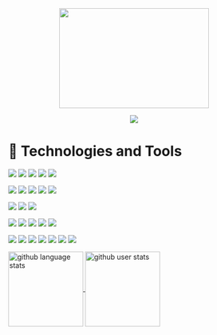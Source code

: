 
<div align="center">
<img src="https://media.giphy.com/media/WUlplcMpOCEmTGBtBW/giphy.gif" width="300" height="200" />

[![]( https://img.shields.io/badge/LinkedIn-Profile-blue?style=flat&logo=linkedin)](https://www.linkedin.com/in/murrea-code/)
</div>

# 💾 Technologies and Tools 
![](https://img.shields.io/badge/C%23-239120?style=plastic&logo=c-sharp&logoColor=white&label=C-Sharp)
![](https://img.shields.io/badge/TypeScript-3178C6?style=plastic&logo=typescript&logoColor=white&label=)
![](https://img.shields.io/badge/JavaScript-F7DF1E?style=plastic&logo=javascript&logoColor=black&label=)
![](https://img.shields.io/badge/Python-3776AB?style=plastic&logo=python&logoColor=white&label=)
![](https://img.shields.io/badge/PHP-777BB4?style=plastic&logo=php&logoColor=white&label=)

![](https://img.shields.io/badge/ASP.NET-5C2D91?style=plastic&logo=.net&logoColor=white&label=)
![](https://img.shields.io/badge/.NET-5C2D91?style=plastic&logo=.net&logoColor=white&label=)
![](https://img.shields.io/badge/Laravel-FF2D20?style=plastic&logo=laravel&logoColor=white&label=)
![](https://img.shields.io/badge/Svelte-FF3E00?style=plastic&logo=svelte&logoColor=white&label=)
![](https://img.shields.io/badge/React-20232A?style=plastic&logo=react&logoColor=61DAFB&label=)

![](https://img.shields.io/badge/MySQL-4479A1?style=plastic&logo=mysql&logoColor=white&label=)
![](https://img.shields.io/badge/SQLite-003B57?style=plastic&logo=sqlite&logoColor=white&label=)
![](https://img.shields.io/badge/PostgreSQL-336791?style=plastic&logo=postgresql&logoColor=white&label=)

![](https://img.shields.io/badge/HTML5-E34F26?style=plastic&logo=html5&logoColor=white&label=)
![](https://img.shields.io/badge/CSS3-1572B6?style=plastic&logo=css3&logoColor=white&label=)
![](https://img.shields.io/badge/Tailwind_CSS-38B2AC?style=plastic&logo=tailwind-css&logoColor=white&label=)
![](https://img.shields.io/badge/Bootstrap-563D7C?style=plastic&logo=bootstrap&logoColor=white&label=)
![](https://img.shields.io/badge/jQuery-0769AD?style=plastic&logo=jquery&logoColor=white&label=)

![](https://img.shields.io/badge/AWS-232F3E?style=plastic&logo=amazon-aws&logoColor=white&label=)
![](https://img.shields.io/badge/Jenkins-D24939?style=plastic&logo=jenkins&logoColor=white&label=)
![](https://img.shields.io/badge/Terraform-623CE4?style=plastic&logo=terraform&logoColor=white&label=)
![](https://img.shields.io/badge/Docker-2496ED?style=plastic&logo=docker&logoColor=white&label=)
![](https://img.shields.io/badge/Bash-4EAA25?style=plastic&logo=gnu-bash&logoColor=white&label=)
![](https://img.shields.io/badge/PowerShell-5391FE?style=plastic&logo=powershell&logoColor=white&label=)
![](https://img.shields.io/badge/Git-F05032?style=plastic&logo=git&logoColor=white&label=)

<a href="https://github.com/anuraghazra/github-readme-stats" target="_blank">
  <img align="center" height=150 src="https://github-readme-stats.vercel.app/api/top-langs/?username=neon-nomad&theme=ocean_dark&layout=compact&langs_count=6" alt="github language stats">
</a>
<a href="https://github.com/anuraghazra/github-readme-stats" target="_blank">
  <img align="center" height=150 src="https://github-readme-stats.vercel.app/api?username=neon-nomad&count_private=true&show_icons=true&theme=ocean_dark" alt="github user stats">
</a>

<!-- 


<img alt="GIF" src="https://i.pinimg.com/originals/9e/a7/2e/9ea72ef078139ced289852e8a4ea0c5c.gif" width="200"/> 
 <h2>GitHub Stats</h2>
![Top Langs](https://github-readme-stats.vercel.app/api/top-langs/?username=neon-nomad&hide=html,css,hack&theme=algolia)
![My GitHub Streak](https://github-readme-streak-stats.herokuapp.com/?user=neon-nomad&theme=algolia) 
<div>
  <a href="https://tryhackme.com/p/spaceburrito187" target="_blank">
    <img align="center" src="https://tryhackme-badges.s3.amazonaws.com/spaceburrito187.png" alt="TryHackMe">
  </a>
</div>
<a href="https://github.com/anuraghazra/github-readme-stats" target="_blank">
  <img align="center" src="https://github-readme-stats.vercel.app/api/top-langs/?username=rochellelewis&theme=radical&layout=compact&langs_count=6" alt="github language stats">
</a>
<a href="https://github.com/anuraghazra/github-readme-stats" target="_blank">
  <img align="center" src="https://github-readme-stats.vercel.app/api?username=rochellelewis&count_private=true&show_icons=true&theme=radical" alt="github user stats">
</a>
# 🔨 Currently Working On...
- Organizes and categorizes a user's personal library using information fetched from Google's open Books API 
- Current features include search by genre, create unique collections, display current read, and browse new books
- Next steps: add books to collections, search by additional criteria, and mark books as finished, implement state management library (Zustand)
![](https://img.shields.io/static/v1?label=Code&message=React&color=df6d74&?style=plastic&logo=react)
![](https://img.shields.io/static/v1?label=Code&message=HTML5&color=df6d74&?style=plastic&logo=html5)
![](https://img.shields.io/static/v1?label=Code&message=CSS3&color=df6d74&?style=plastic&logo=css3)
![](https://img.shields.io/static/v1?label=Learning&message=Zustand&color=df6d74&?style=plastic&logo=zustand)
[![Readme Card](https://github-readme-stats.vercel.app/api/pin/?username=skuenzi&repo=library&theme=onedark)](https://github.com/skuenzi/library)
The portfolio staple - the retail website. I'm using the Real-store API from RapidApi to grab Amazon products. Next steps are to implement a blog section and create a faux payment system.
![](https://img.shields.io/static/v1?label=Code&message=React&color=df6d74&?style=plastic&logo=react)
![](https://img.shields.io/static/v1?label=Code&message=HTML5&color=df6d74&?style=plastic&logo=html5)
![](https://img.shields.io/static/v1?label=Code&message=CSS3&color=df6d74&?style=plastic&logo=css3)
![](https://img.shields.io/static/v1?label=Code&message=Styled-Components&color=df6d74&?style=plastic&logo=styledcomponents)
[![Readme Card](https://github-readme-stats.vercel.app/api/pin/?username=skuenzi&repo=retail-app&theme=onedark)](https://github.com/skuenzi/retail-app)
Here are some ideas to get you started:

- 🔭 I’m currently working on ...
- 🌱 I’m currently learning ...
- 👯 I’m looking to collaborate on ...
- 🤔 I’m looking for help with ...
- 💬 Ask me about ...
- 📫 How to reach me: ...
- 😄 Pronouns: ...
- ⚡ Fun fact: ...
-->



